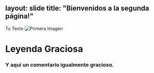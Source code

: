 layout: slide
title: "Bienvenidos a la segunda página!"
---
Tu Texto
![Primera Imagen](https://i.imgur.com/nKk2qEh.png)

# Leyenda Graciosa
### Y aqui un comentario igualmente gracioso.
